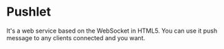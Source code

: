 Pushlet
=======

It's a web service based on the WebSocket in HTML5. You can use it push message to any clients connected and you want.
